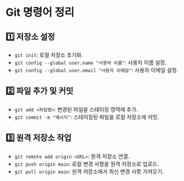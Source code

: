 # Git 명령어 정리
## 1️⃣ 저장소 설정
- `git init`: 로컬 저장소 초기화.
- `git config --global user.name "사용자 이름"`: 사용자 이름 설정.
- `git config --global user.email "사용자 이메일"`: 사용자 이메일 설정.

## 2️⃣ 파일 추가 및 커밋
- `git add <파일명>`: 변경된 파일을 스테이징 영역에 추가.
- `git commit -m "메시지"`: 스테이징된 파일을 로컬 저장소에 커밋.

## 3️⃣ 원격 저장소 작업
- `git remote add origin <URL>`: 원격 저장소 연결.
- `git push origin main`: 로컬 변경 사항을 원격 저장소로 업로드.
- `git pull origin main`: 원격 저장소에서 최신 변경 사항 가져오기.
